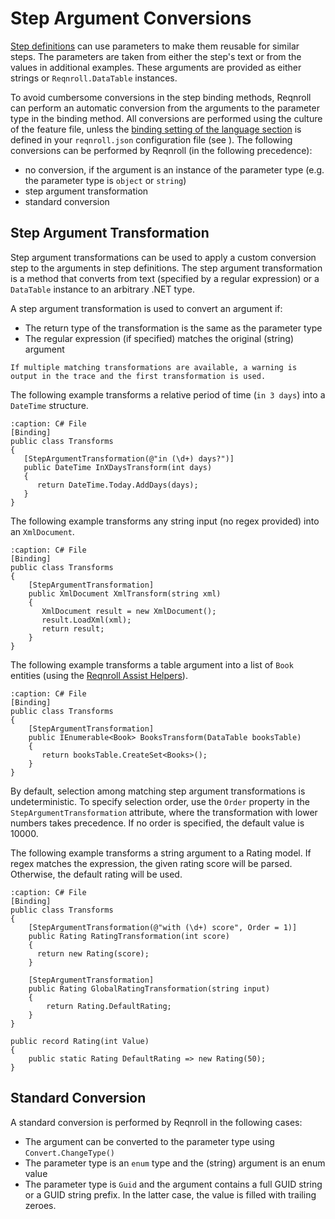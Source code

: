 # Step Argument Conversions

[Step definitions](step-definitions) can use parameters to make them reusable for similar steps. The parameters are taken from either the step's text or from the values in additional examples. These arguments are provided as either strings or `Reqnroll.DataTable` instances.

To avoid cumbersome conversions in the step binding methods, Reqnroll can perform an automatic conversion from the arguments to the parameter type in the binding method. All conversions are performed using the culture of the feature file, unless the [binding setting of the language section](../installation/configuration) is defined in your `reqnroll.json` configuration file (see [](../gherkin/feature-language)). The following conversions can be performed by Reqnroll (in the following precedence):

* no conversion, if the argument is an instance of the parameter type (e.g. the parameter type is `object` or `string`)
* step argument transformation
* standard conversion

## Step Argument Transformation

Step argument transformations can be used to apply a custom conversion step to the arguments in step definitions. The step argument transformation is a method that converts from text (specified by a regular expression) or a `DataTable` instance to an arbitrary .NET type.

A step argument transformation is used to convert an argument if:

* The return type of the transformation is the same as the parameter type
* The regular expression (if specified) matches the original (string) argument

```{note}
If multiple matching transformations are available, a warning is output in the trace and the first transformation is used.
```

The following example transforms a relative period of time (`in 3 days`) into a `DateTime` structure.

```{code-block} csharp
:caption: C# File
[Binding]
public class Transforms
{
   [StepArgumentTransformation(@"in (\d+) days?")]
   public DateTime InXDaysTransform(int days)
   {
      return DateTime.Today.AddDays(days);
   }
}
```

The following example transforms any string input (no regex provided) into an `XmlDocument`.

```{code-block} csharp
:caption: C# File
[Binding]
public class Transforms
{
    [StepArgumentTransformation]
    public XmlDocument XmlTransform(string xml)
    {
       XmlDocument result = new XmlDocument();
       result.LoadXml(xml);
       return result;
    }
}
```

The following example transforms a table argument into a list of `Book` entities (using the [Reqnroll Assist Helpers](datatable-helpers)).  

```{code-block} csharp
:caption: C# File
[Binding]
public class Transforms
{
    [StepArgumentTransformation]
    public IEnumerable<Book> BooksTransform(DataTable booksTable)
    {
       return booksTable.CreateSet<Books>();
    }
}
```

By default, selection among matching step argument transformations is undeterministic.
To specify selection order, use the `Order` property in the `StepArgumentTransformation` attribute, where the transformation with lower numbers takes precedence. 
If no order is specified, the default value is 10000.

The following example transforms a string argument to a Rating model. If regex matches the expression, the given rating score will be parsed. Otherwise, the default rating will be used.

```{code-block} csharp
:caption: C# File
[Binding]
public class Transforms
{
    [StepArgumentTransformation(@"with (\d+) score", Order = 1)]
    public Rating RatingTransformation(int score)
    {
      return new Rating(score);
    }
    
    [StepArgumentTransformation]
    public Rating GlobalRatingTransformation(string input) 
    {
        return Rating.DefaultRating;
    }
}

public record Rating(int Value) 
{
    public static Rating DefaultRating => new Rating(50);
}
```

## Standard Conversion

A standard conversion is performed by Reqnroll in the following cases:

* The argument can be converted to the parameter type using `Convert.ChangeType()`
* The parameter type is an `enum` type and the (string) argument is an enum value
* The parameter type is `Guid` and the argument contains a full GUID string or a GUID string prefix. In the latter case, the value is filled with trailing zeroes.
